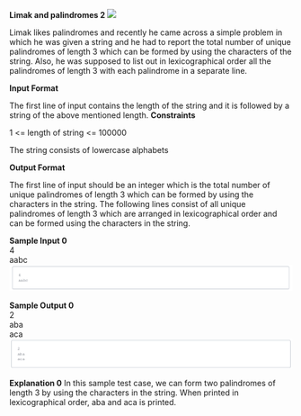 ﻿**Limak and palindromes 2 ![](logo.png)**

Limak likes palindromes and recently he came across a simple problem in which he was given a string and he had to report the total number of unique palindromes of length 3 which can be formed by using the characters of the string. Also, he was supposed to list out in lexicographical order all the palindromes of length 3 with each palindrome in a separate line.

**Input Format**

The first line of input contains the length of the string and it is followed by a string of the above mentioned length. **Constraints**

1 <= length of string <= 100000

The string consists of lowercase alphabets

**Output Format**

The first line of input should be an integer which is the total number of unique palindromes of length 3 which can be formed by using the characters in the string. The following lines consist of all unique palindromes of length 3 which are arranged in lexicographical order and can be formed using the characters in the string.

**Sample Input 0**\
4\
aabc\
![](input-one.png)

**Sample Output 0**\
2\
aba\
aca\
![](output-one.png)

**Explanation 0**
In this sample test case, we can form two palindromes of length 3 by using the characters in the string. When printed in lexicographical order, aba and aca is printed.

